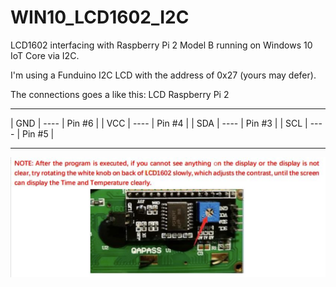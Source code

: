# WIN10_LCD1602_I2C
LCD1602 interfacing with Raspberry Pi 2 Model B running on Windows 10 IoT Core via I2C.

I'm using a Funduino I2C LCD with the address of 0x27 (yours may defer).



The connections goes a like this:
LCD           Raspberry Pi 2
--------      ----------
|  GND | ---- | Pin #6 |
|  VCC | ---- | Pin #4 |
|  SDA | ---- | Pin #3 |
|  SCL | ---- | Pin #5 |
-------       ----------

![I2C Contrast](/images/I2CLED1602.PNG)

